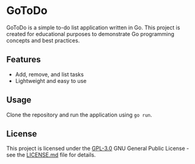 # GoToDo

GoToDo is a simple to-do list application written in Go. This project is created for educational purposes to demonstrate Go programming concepts and best practices.

## Features

- Add, remove, and list tasks
- Lightweight and easy to use

## Usage

Clone the repository and run the application using `go run`.

## License

This project is licensed under the [GPL-3.0](LICENSE.md)
GNU General Public License - see the [LICENSE.md](LICENSE.md) file for
details.
